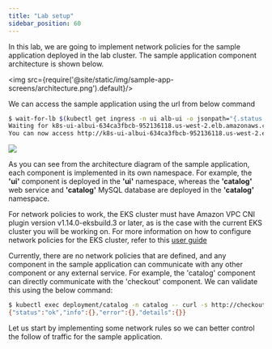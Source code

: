 ```yaml
---
title: "Lab setup"
sidebar_position: 60
---
```


In this lab, we are going to implement network policies for the sample application deployed in the lab cluster. The sample application component architecture is shown below.

<img src={require('@site/static/img/sample-app-screens/architecture.png').default}/>

We can access the sample application using the url from below command

```bash
$ wait-for-lb $(kubectl get ingress -n ui alb-ui -o jsonpath="{.status.loadBalancer.ingress[*].hostname}{'\n'}")
Waiting for k8s-ui-albui-634ca3fbcb-952136118.us-west-2.elb.amazonaws.com...
You can now access http://k8s-ui-albui-634ca3fbcb-952136118.us-west-2.elb.amazonaws.com
```

<browser url='http://k8s-ui-albui-634ca3fbcb-952136118.us-west-2.elb.amazonaws.com/home'>
<img src={require('@site/static/img/sample-app-screens/home.png').default}/>
</browser>

As you can see from the architecture diagram of the sample application, each component is implemented in its own namespace. For example, the **'ui'** component is deployed in the **'ui'** namespace, whereas the **'catalog'** web service and **'catalog'** MySQL database are deployed in the **'catalog'** namespace.

For network policies to work, the EKS cluster must have Amazon VPC CNI plugin version v1.14.0-eksbuild.3 or later, as is the case with the current EKS cluster you will be working on. For more information on how to configure network policies for the EKS cluster, refer to this [user guide](https://docs.aws.amazon.com/eks/latest/userguide/cni-network-policy.html)

Currently, there are no network policies that are defined, and any component in the sample application can communicate with any other component or any external service. For example, the 'catalog' component can directly communicate with the 'checkout' component. We can validate this using the below command:

```bash
$ kubectl exec deployment/catalog -n catalog -- curl -s http://checkout.checkout/health
{"status":"ok","info":{},"error":{},"details":{}}
```

Let us start by implementing some network rules so we can better control the follow of traffic for the sample application.